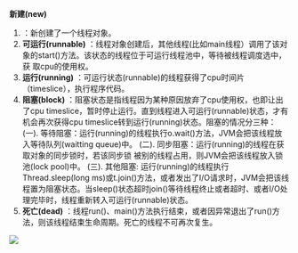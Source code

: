 **新建\(new\)**

1. ：新创建了一个线程对象。
2. **可运行\(runnable\)**
   ：线程对象创建后，其他线程\(比如main线程）调用了该对象的start\(\)方法。该状态的线程位于可运行线程池中，等待被线程调度选中，获 取cpu的使用权。
3. **运行\(running\)**
   ：可运行状态\(runnable\)的线程获得了cpu时间片（timeslice），执行程序代码。
4. **阻塞\(block\)**
   ：阻塞状态是指线程因为某种原因放弃了cpu使用权，也即让出了cpu timeslice，暂时停止运行。直到线程进入可运行\(runnable\)状态，才有 机会再次获得cpu timeslice转到运行\(running\)状态。阻塞的情况分三种： \(一\). 等待阻塞：运行\(running\)的线程执行o.wait\(\)方法，JVM会把该线程放 入等待队列\(waitting queue\)中。 \(二\). 同步阻塞：运行\(running\)的线程在获取对象的同步锁时，若该同步锁 被别的线程占用，则JVM会把该线程放入锁池\(lock pool\)中。 \(三\). 其他阻塞: 运行\(running\)的线程执行Thread.sleep\(long ms\)或t.join\(\)方法，或者发出了I/O请求时，JVM会把该线程置为阻塞状态。当sleep\(\)状态超时join\(\)等待线程终止或者超时、或者I/O处理完毕时，线程重新转入可运行\(runnable\)状态。
5. **死亡\(dead\)**
   ：线程run\(\)、main\(\)方法执行结束，或者因异常退出了run\(\)方法，则该线程结束生命周期。死亡的线程不可再次复生。

[![](https://camo.githubusercontent.com/5b764ff5af6204f82c7ae6237b20c41f9505aef8/68747470733a2f2f757365722d676f6c642d63646e2e786974752e696f2f323031382f382f392f313635316631396437633465393361333f773d38373626683d34393226663d706e6726733d313238303932)](https://camo.githubusercontent.com/5b764ff5af6204f82c7ae6237b20c41f9505aef8/68747470733a2f2f757365722d676f6c642d63646e2e786974752e696f2f323031382f382f392f313635316631396437633465393361333f773d38373626683d34393226663d706e6726733d313238303932)



